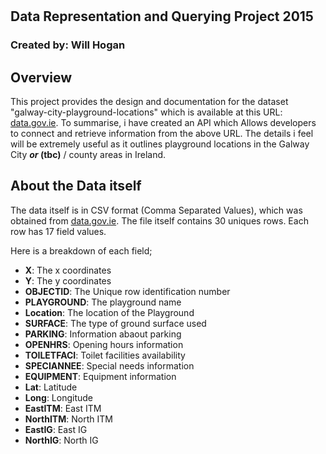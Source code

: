 # 
## Data Representation and Querying Project 2015
### Created by: Will Hogan

## Overview
This project provides the design and documentation for the dataset "galway-city-playground-locations" which is available at this URL: [data.gov.ie](https://data.gov.ie/dataset/galway-city-playground-locations). 
To summarise, i have created an API which Allows developers to connect and retrieve information from the above URL. The details i feel will be extremely useful as it outlines playground locations in the Galway City **_or_ (tbc)** / county areas in Ireland.

## About the Data itself
The data itself is in CSV format (Comma Separated Values), which was obtained from [data.gov.ie](https://data.gov.ie/dataset/galway-city-playground-locations). The file itself contains 30 uniques rows. Each row has 17 field values. 

Here is a breakdown of each field;
- **X**: The x coordinates 
- **Y**: The y coordinates 
- **OBJECTID**: The Unique row identification number 
- **PLAYGROUND**: The playground name 
- **Location**: The location of the Playground 
- **SURFACE**: The type of ground surface used 
- **PARKING**: Information abaout parking
- **OPENHRS**: Opening hours information
- **TOILETFACI**: Toilet facilities availability
- **SPECIANNEE**: Special needs information
- **EQUIPMENT**: Equipment information
- **Lat**: Latitude
- **Long**: Longitude
- **EastITM**: East ITM
- **NorthITM**: North ITM
- **EastIG**: East IG
- **NorthIG**: North IG
